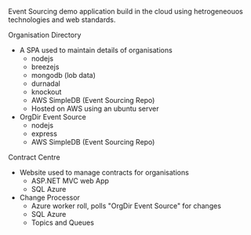 Event Sourcing demo application build in the cloud using hetrogeneouos technologies and web standards.

Organisation Directory
- A SPA used to maintain details of organisations
	- nodejs
	- breezejs
	- mongodb (lob data)
	- durnadal
	- knockout
	- AWS SimpleDB (Event Sourcing Repo)
	- Hosted on AWS using an ubuntu server
- OrgDir Event Source
	- nodejs
	- express
	- AWS SimpleDB (Event Sourcing Repo)

Contract Centre
- Website used to manage contracts for organisations
	- ASP.NET MVC web App
	- SQL Azure
- Change Processor
	- Azure worker roll, polls "OrgDir Event Source" for changes
	- SQL Azure
	- Topics and Queues

